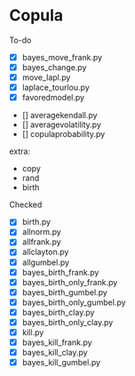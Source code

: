 # Copula

To-do
- [x] bayes_move_frank.py
- [x] bayes_change.py
- [x] move_lapl.py
- [x] laplace_tourlou.py
- [x]  favoredmodel.py
- []  averagekendall.py
- []  averagevolatility.py
- []  copulaprobability.py

extra:
- copy
- rand 
- birth

Checked
- [x] birth.py
- [x] allnorm.py
- [x] allfrank.py
- [x] allclayton.py
- [x] allgumbel.py
- [x] bayes_birth_frank.py
- [x] bayes_birth_only_frank.py
- [x] bayes_birth_gumbel.py
- [x] bayes_birth_only_gumbel.py
- [x] bayes_birth_clay.py
- [x] bayes_birth_only_clay.py
- [x] kill.py
- [x] bayes_kill_frank.py
- [x] bayes_kill_clay.py
- [x] bayes_kill_gumbel.py
